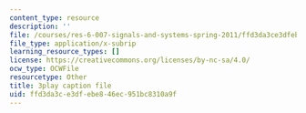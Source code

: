 ```yaml
---
content_type: resource
description: ''
file: /courses/res-6-007-signals-and-systems-spring-2011/ffd3da3ce3dfebe846ec951bc8310a9f_8g4UudyOetE.srt
file_type: application/x-subrip
learning_resource_types: []
license: https://creativecommons.org/licenses/by-nc-sa/4.0/
ocw_type: OCWFile
resourcetype: Other
title: 3play caption file
uid: ffd3da3c-e3df-ebe8-46ec-951bc8310a9f
---
```


